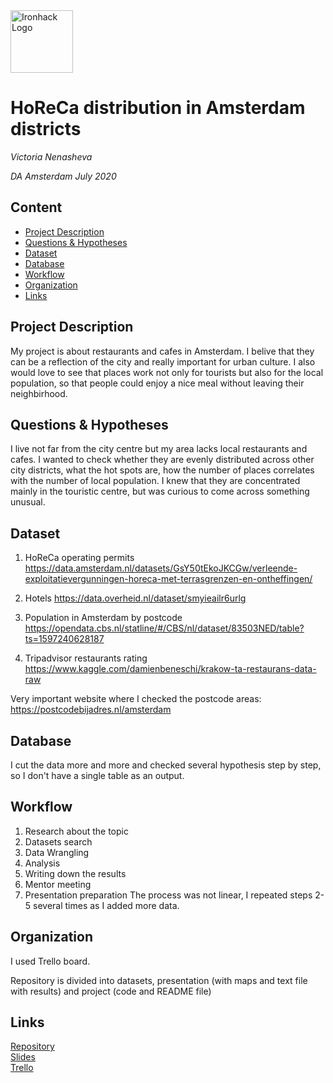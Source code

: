 <img src="https://bit.ly/2VnXWr2" alt="Ironhack Logo" width="100"/>

# HoReCa distribution in Amsterdam districts
*Victoria Nenasheva*

*DA Amsterdam July 2020*

## Content
- [Project Description](#project-description)
- [Questions & Hypotheses](#questions-hypotheses)
- [Dataset](#dataset)
- [Database](#database)
- [Workflow](#workflow)
- [Organization](#organization)
- [Links](#links)


## Project Description
My project is about restaurants and cafes in Amsterdam. I belive that they can be a reflection of the city and really important for urban culture. I also would love to see that places work not only for tourists but also for the local population, so that people could enjoy a nice meal without leaving their neighbirhood.

## Questions & Hypotheses
I live not far from the city centre but my area lacks local restaurants and cafes. I wanted to check whether they are evenly distributed across other city districts, what the hot spots are, how the number of places correlates with the number of local population. I knew that they are concentrated mainly in the touristic centre, but was curious to come across something unusual.

## Dataset
1. HoReCa operating permits https://data.amsterdam.nl/datasets/GsY50tEkoJKCGw/verleende-exploitatievergunningen-horeca-met-terrasgrenzen-en-ontheffingen/


2. Hotels https://data.overheid.nl/dataset/smyieailr6urlg


3. Population in Amsterdam by postcode https://opendata.cbs.nl/statline/#/CBS/nl/dataset/83503NED/table?ts=1597240628187


4. Tripadvisor restaurants rating https://www.kaggle.com/damienbeneschi/krakow-ta-restaurans-data-raw


Very important website where I checked the postcode areas: https://postcodebijadres.nl/amsterdam

## Database
I cut the data more and more and checked several hypothesis step by step, so I don't have a single table as an output.

## Workflow
1. Research about the topic
2. Datasets search
3. Data Wrangling
4. Analysis
5. Writing down the results
6. Mentor meeting
7. Presentation preparation
The process was not linear, I repeated steps 2-5 several times as I added more data.

## Organization
I used Trello board.

Repository is divided into datasets, presentation (with maps and text file with results) and project (code and README file)

## Links

[Repository](https://github.com/Vika182/Project-Week-2-Amsterdam)  
[Slides](https://slides.com/victorianenasheva/amsterdam/)  
[Trello](https://trello.com/b/4HqIgJnP/amsterdam-project)  
